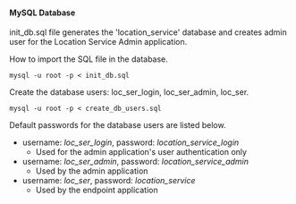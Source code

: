 #### MySQL Database

init_db.sql file generates the 'location_service' database and creates admin user for the Location Service Admin application. 

How to import the SQL file in the database.

```
mysql -u root -p < init_db.sql
```

Create the database users: loc_ser_login, loc_ser_admin, loc_ser.

```
mysql -u root -p < create_db_users.sql
```

Default passwords for the database users are listed below.

* username: _loc_ser_login_, password: _location_service_login_
  * Used for the admin application's user authentication only
* username: _loc_ser_admin_, password: _location_service_admin_
  * Used by the admin application
* username: _loc_ser_, password: _location_service_
  * Used by the endpoint application
